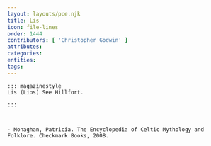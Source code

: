 ```yaml
---
layout: layouts/pce.njk
title: Lis
icon: file-lines
order: 1444
contributors: [ 'Christopher Godwin' ]
attributes:
categories:
entities:
tags:
---
```

``` tab [group1:Info]
::: magazinestyle
Lis (Lios) See Hillfort.

:::
```
``` tab [group1:Attributes]
```
``` tab [group1:Entities]
```
``` tab [group1:Sources]
- Monaghan, Patricia. The Encyclopedia of Celtic Mythology and Folklore. Checkmark Books, 2008.
```
